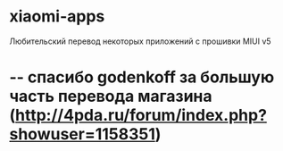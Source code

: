 xiaomi-apps
===========

Любительский перевод некоторых приложений с прошивки MIUI v5

-- спасибо godenkoff за большую часть перевода магазина (http://4pda.ru/forum/index.php?showuser=1158351)
===========
